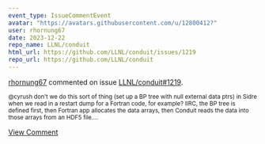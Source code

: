 ```yaml
---
event_type: IssueCommentEvent
avatar: "https://avatars.githubusercontent.com/u/12800412?"
user: rhornung67
date: 2023-12-22
repo_name: LLNL/conduit
html_url: https://github.com/LLNL/conduit/issues/1219
repo_url: https://github.com/LLNL/conduit
---
```


<a href='https://github.com/rhornung67' target='_blank'>rhornung67</a> commented on issue <a href='https://github.com/LLNL/conduit/issues/1219' target='_blank'>LLNL/conduit#1219</a>.

<small>@cyrush don't we do this sort of thing (set up a BP tree with null external data ptrs) in Sidre when we read in a restart dump for a Fortran code, for example? IIRC, the BP tree is defined first, then Fortran app allocates the data arrays, then Conduit reads the data into those arrays from an HDF5 file....</small>

<a href='https://github.com/LLNL/conduit/issues/1219' target='_blank'>View Comment</a>